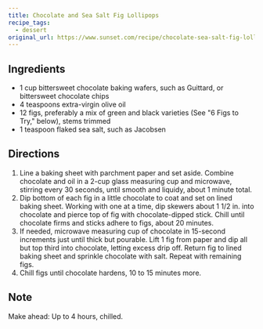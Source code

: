 ```yaml
---
title: Chocolate and Sea Salt Fig Lollipops
recipe_tags:
  - dessert
original_url: https://www.sunset.com/recipe/chocolate-sea-salt-fig-lollipops
---
```


## Ingredients
* 1 cup bittersweet chocolate baking wafers, such as Guittard, or bittersweet chocolate chips
* 4 teaspoons extra-virgin olive oil
* 12 figs, preferably a mix of green and black varieties (See "6 Figs to Try," below), stems trimmed
* 1 teaspoon flaked sea salt, such as Jacobsen

## Directions

1. Line a baking sheet with parchment paper and set aside. Combine chocolate and oil in a 2-cup glass measuring cup and microwave, stirring every 30 seconds, until smooth and liquidy, about 1 minute total.
1. Dip bottom of each fig in a little chocolate to coat and set on lined baking sheet. Working with one at a time, dip skewers about 1 1/2 in. into chocolate and pierce top of fig with chocolate-dipped stick. Chill until chocolate firms and sticks adhere to figs, about 20 minutes.
1. If needed, microwave measuring cup of chocolate in 15-second increments just until thick but pourable. Lift 1 fig from paper and dip all but top third into chocolate, letting excess drip off. Return fig to lined baking sheet and sprinkle chocolate with salt. Repeat with remaining figs.
1. Chill figs until chocolate hardens, 10 to 15 minutes more.

## Note

Make ahead: Up to 4 hours, chilled.